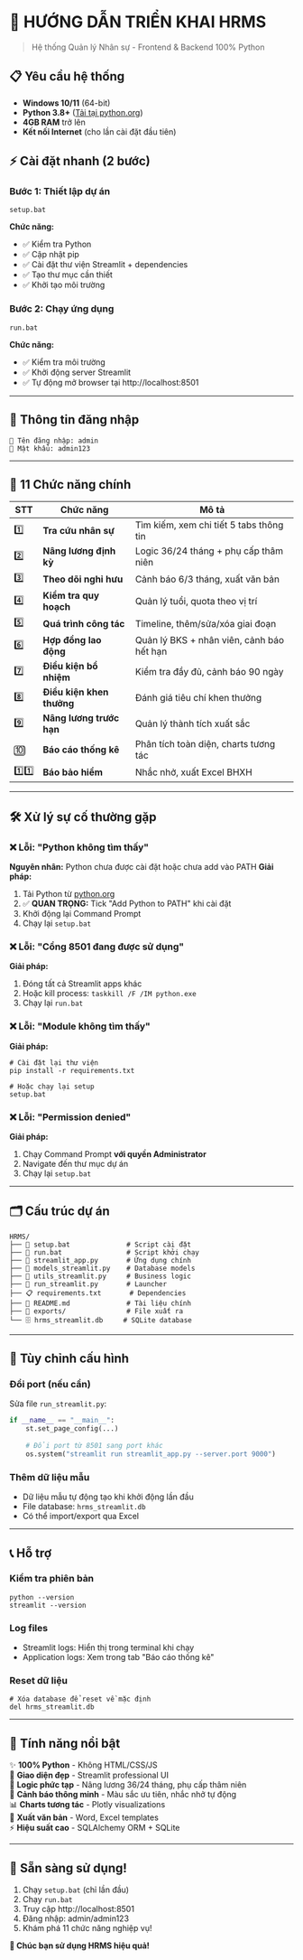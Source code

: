 # 🚀 HƯỚNG DẪN TRIỂN KHAI HRMS

> Hệ thống Quản lý Nhân sự - Frontend & Backend 100% Python

## 📋 Yêu cầu hệ thống

- **Windows 10/11** (64-bit)  
- **Python 3.8+** ([Tải tại python.org](https://python.org))
- **4GB RAM** trở lên
- **Kết nối Internet** (cho lần cài đặt đầu tiên)

## ⚡ Cài đặt nhanh (2 bước)

### Bước 1: Thiết lập dự án
```batch
setup.bat
```
**Chức năng:**
- ✅ Kiểm tra Python
- ✅ Cập nhật pip
- ✅ Cài đặt thư viện Streamlit + dependencies
- ✅ Tạo thư mục cần thiết
- ✅ Khởi tạo môi trường

### Bước 2: Chạy ứng dụng
```batch
run.bat
```
**Chức năng:**
- ✅ Kiểm tra môi trường
- ✅ Khởi động server Streamlit
- ✅ Tự động mở browser tại http://localhost:8501

---

## 🔐 Thông tin đăng nhập

```
👤 Tên đăng nhập: admin
🔑 Mật khẩu: admin123
```

---

## 📱 11 Chức năng chính

| STT | Chức năng | Mô tả |
|-----|-----------|-------|
| 1️⃣ | **Tra cứu nhân sự** | Tìm kiếm, xem chi tiết 5 tabs thông tin |
| 2️⃣ | **Nâng lương định kỳ** | Logic 36/24 tháng + phụ cấp thâm niên |
| 3️⃣ | **Theo dõi nghỉ hưu** | Cảnh báo 6/3 tháng, xuất văn bản |
| 4️⃣ | **Kiểm tra quy hoạch** | Quản lý tuổi, quota theo vị trí |
| 5️⃣ | **Quá trình công tác** | Timeline, thêm/sửa/xóa giai đoạn |
| 6️⃣ | **Hợp đồng lao động** | Quản lý BKS + nhân viên, cảnh báo hết hạn |
| 7️⃣ | **Điều kiện bổ nhiệm** | Kiểm tra đầy đủ, cảnh báo 90 ngày |
| 8️⃣ | **Điều kiện khen thưởng** | Đánh giá tiêu chí khen thưởng |
| 9️⃣ | **Nâng lương trước hạn** | Quản lý thành tích xuất sắc |
| 🔟 | **Báo cáo thống kê** | Phân tích toàn diện, charts tương tác |
| 1️⃣1️⃣ | **Báo bảo hiểm** | Nhắc nhở, xuất Excel BHXH |

---

## 🛠️ Xử lý sự cố thường gặp

### ❌ Lỗi: "Python không tìm thấy"
**Nguyên nhân:** Python chưa được cài đặt hoặc chưa add vào PATH
**Giải pháp:**
1. Tải Python từ [python.org](https://python.org)
2. ✅ **QUAN TRỌNG:** Tick "Add Python to PATH" khi cài đặt
3. Khởi động lại Command Prompt
4. Chạy lại `setup.bat`

### ❌ Lỗi: "Cổng 8501 đang được sử dụng"
**Giải pháp:**
1. Đóng tất cả Streamlit apps khác
2. Hoặc kill process: `taskkill /F /IM python.exe`
3. Chạy lại `run.bat`

### ❌ Lỗi: "Module không tìm thấy"
**Giải pháp:**
```batch
# Cài đặt lại thư viện
pip install -r requirements.txt

# Hoặc chạy lại setup
setup.bat
```

### ❌ Lỗi: "Permission denied"
**Giải pháp:**
1. Chạy Command Prompt **với quyền Administrator**
2. Navigate đến thư mục dự án
3. Chạy lại `setup.bat`

---

## 🗂️ Cấu trúc dự án

```
HRMS/
├── 📄 setup.bat              # Script cài đặt
├── 🚀 run.bat                # Script khởi chạy  
├── 🐍 streamlit_app.py       # Ứng dụng chính
├── 🐍 models_streamlit.py    # Database models
├── 🐍 utils_streamlit.py     # Business logic  
├── 🐍 run_streamlit.py       # Launcher
├── 📋 requirements.txt       # Dependencies
├── 📖 README.md              # Tài liệu chính
├── 📁 exports/               # File xuất ra
└── 🗄️ hrms_streamlit.db     # SQLite database
```

---

## 🔧 Tùy chỉnh cấu hình

### Đổi port (nếu cần)
Sửa file `run_streamlit.py`:
```python
if __name__ == "__main__":
    st.set_page_config(...)
    
    # Đổi port từ 8501 sang port khác
    os.system("streamlit run streamlit_app.py --server.port 9000")
```

### Thêm dữ liệu mẫu
- Dữ liệu mẫu tự động tạo khi khởi động lần đầu
- File database: `hrms_streamlit.db`
- Có thể import/export qua Excel

---

## 📞 Hỗ trợ

### Kiểm tra phiên bản
```batch
python --version
streamlit --version
```

### Log files  
- Streamlit logs: Hiển thị trong terminal khi chạy
- Application logs: Xem trong tab "Báo cáo thống kê"

### Reset dữ liệu
```batch
# Xóa database để reset về mặc định
del hrms_streamlit.db
```

---

## 🎯 Tính năng nổi bật

✨ **100% Python** - Không HTML/CSS/JS  
🎨 **Giao diện đẹp** - Streamlit professional UI  
🧠 **Logic phức tạp** - Nâng lương 36/24 tháng, phụ cấp thâm niên  
🔔 **Cảnh báo thông minh** - Màu sắc ưu tiên, nhắc nhở tự động  
📊 **Charts tương tác** - Plotly visualizations  
📄 **Xuất văn bản** - Word, Excel templates  
⚡ **Hiệu suất cao** - SQLAlchemy ORM + SQLite  

---

## 🏁 Sẵn sàng sử dụng!

1. Chạy `setup.bat` (chỉ lần đầu)
2. Chạy `run.bat` 
3. Truy cập http://localhost:8501
4. Đăng nhập: admin/admin123
5. Khám phá 11 chức năng nghiệp vụ!

**🎊 Chúc bạn sử dụng HRMS hiệu quả!**
